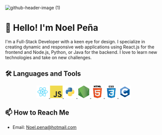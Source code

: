 ![github-header-image (1)](https://github.com/noel-pena/noel-pena/assets/127697218/3a906163-a56a-4350-95c4-744cb79378aa)

# 👋 Hello! I'm Noel Peña

I'm a Full-Stack Developer with a keen eye for design. I specialize in creating dynamic and responsive web applications using React.js for the frontend and Node.js, Python, or Java for the backend. I love to learn new technologies and take on new challenges.

## 🛠️ Languages and Tools

<p align="center">
  <a href="https://reactjs.org/" target="_blank">
    <img src="https://raw.githubusercontent.com/github/explore/main/topics/react/react.png" alt="React" width="40" height="40"/>
  </a>
  <a href="https://developer.mozilla.org/en-US/docs/Web/JavaScript" target="_blank">
    <img src="https://raw.githubusercontent.com/github/explore/main/topics/javascript/javascript.png" alt="JavaScript" width="40" height="40"/>
  </a>
  <a href="https://www.python.org/" target="_blank">
    <img src="https://raw.githubusercontent.com/github/explore/main/topics/python/python.png" alt="Python" width="40" height="40"/>
  </a>
  <a href="https://nodejs.org/" target="_blank">
    <img src="https://raw.githubusercontent.com/github/explore/main/topics/nodejs/nodejs.png" alt="Node.js" width="40" height="40"/>
  </a>
  <a href="https://developer.mozilla.org/en-US/docs/Web/HTML" target="_blank">
    <img src="https://raw.githubusercontent.com/github/explore/main/topics/html/html.png" alt="HTML" width="40" height="40"/>
  </a>
  <a href="https://developer.mozilla.org/en-US/docs/Web/CSS" target="_blank">
    <img src="https://raw.githubusercontent.com/github/explore/main/topics/css/css.png" alt="CSS" width="40" height="40"/>
  </a>
  <a href="https://en.wikipedia.org/wiki/C_(programming_language)" target="_blank">
    <img src="https://raw.githubusercontent.com/github/explore/main/topics/c/c.png" alt="C" width="40" height="40"/>
  </a>
</p>

## 📫 How to Reach Me

- Email: [Noel.pena@hotmail.com](mailto:Noel.pena@hotmail.com)

